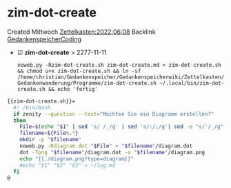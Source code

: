# zim-dot-create
Created Mittwoch [Zettelkasten:2022:06:08]()
Backlink [GedankenspeicherCoding](../GedankenspeicherCoding.md)

* ☑ **zim-dot-create**  >  2277-11-11


  ``noweb.py -Rzim-dot-create.sh zim-dot-create.md > zim-dot-create.sh && chmod u+x zim-dot-create.sh && ln -sf /home/christian/Gedankenspeicher/Gedankenspeicherwiki/Zettelkasten/Gedankenwanderung/Programme/zim-dot-create.sh ~/.local/bin/zim-dot-create.sh && echo 'fertig'``

```bash
{{zim-dot-create.sh}}=
  #! /bin/bash
  if zenity --question --text="Möchten Sie ein Diagramm erstellen?"
  then 
    File=$(echo "$1" | sed 's/ /_/g' | sed 's/:/;/g'| sed -e "s/'/_/g" | sed 's/\"//g')
    filename=${File%.*}
    mkdir -p "$filename"
    noweb.py -Rdiagram.dot "$File" > "$filename"/diagram.dot
    dot -Tpng "$filename"/diagram.dot -o "$filename"/diagram.png
    echo "{{./diagram.png?type=diagram}}"
    #echo "$1" "$2" "$3" > ~/log.md
  fi
@
```

